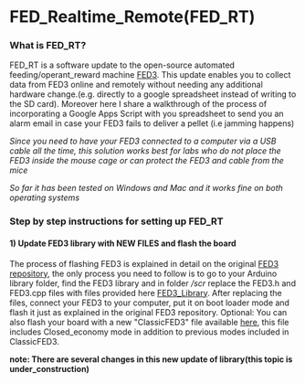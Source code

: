 # FED_Realtime_Remote(FED_RT)
### What is FED_RT?
FED_RT is a software update to the open-source automated feeding/operant_reward machine [FED3](https://github.com/KravitzLabDevices/FED3/wiki). This update enables you to collect data from FED3 online and remotely without needing any additional hardware change.(e.g. directly to a google spreadsheet instead of writing to the SD card). Moreover here I share a walkthrough of the process of incorporating a Google Apps Script with you spreadsheet to send you an alarm email in case your FED3 fails to deliver a pellet (i.e jamming happens)

*Since you need to have your FED3 connected to a computer via a USB cable all the time, this solution works best for labs who do not place the FED3 inside the mouse cage or can protect the FED3 and cable from the mice*

*So far it has been tested on Windows and Mac and it works fine on both operating systems*

### Step by step instructions for setting up FED_RT
#### 1) Update FED3 library with NEW FILES and flash the board
The process of  flashing FED3 is explained in detail on the original [FED3 repository](https://github.com/KravitzLabDevices/FED3_library), the only process you need to follow is to go to your Arduino library folder, find the FED3 library and in folder */scr* replace the FED3.h and FED3.cpp files with files provided here [FED3_Library](https://github.com/Htbibalan/FED_RT/tree/main/source/FED3_Library). 
After replacing the files,  connect your FED3 to your computer, put it on boot loader mode and flash it just as explained in the original FED3 repository. 
Optional: You can also flash your board with a new "ClassicFED3" file available [here](https://github.com/Htbibalan/FED_RT/tree/main/source/FED3_Library/ClassicFED3), this file includes Closed_economy mode in addition to previous modes included in ClassicFED3.

**note: There are several changes in this new update of library(this topic is under_construction)**

#### 



